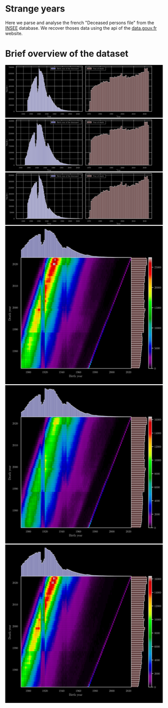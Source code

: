 # Strange years
Here we parse and analyse the french "Deceased persons file" from the [INSEE](https://www.insee.fr) database.
We recover thoses data using the api of the [data.gouv.fr](https://www.data.gouv.fr) website.

# Brief overview of the dataset
![](figures/year_dist.svg "Distripution of the years of birth and death in the dataset")
![](figures/M_year_dist.svg "Distribution of the years of birth and death for the male")
![](figures/F_year_dist.svg "Distribution of the years of birth and death for the female")
![](figures/year_dist_2D.svg "Distributions of year of death given the year of birth")
![](figures/M_year_dist_2D.svg "Distributions of year of death given the year of birth for the male")
![](figures/F_year_dist_2D.svg "Distributions of year of death given the year of birth for the female")
